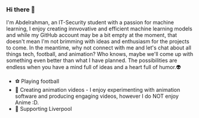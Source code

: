 ### Hi there 👋
I'm Abdelrahman, an IT-Security student with a passion for machine learning, I enjoy creating innvovative and efficient machine learning models and while my GitHub account may be a bit empty at the moment, that doesn't mean I'm not brimming with ideas and enthusiasm for the projects to come.
In the meantime, why not connect with me and let's chat about all things tech, football, and animation? Who knows, maybe we'll come up with something even better than what I have planned. The possibilities are endless when you have a mind full of ideas and a heart full of humor.👽

- ⚽ Playing football
- 🎥 Creating animation videos - I enjoy experimenting with animation software and producing engaging videos, however I do NOT enjoy Anime :D.
- 🔴 Supporting Liverpool 


<!--
**AbdelrahmanSheha/AbdelrahmanSheha** is a ✨ _special_ ✨ repository because its `README.md` (this file) appears on your GitHub profile.

Here are some ideas to get you started:

- 🔭 I’m currently working on ...
- 🌱 I’m currently learning ...
- 👯 I’m looking to collaborate on ...
- 🤔 I’m looking for help with ...
- 💬 Ask me about ...
- 📫 How to reach me: ...
- 😄 Pronouns: ...
- ⚡ Fun fact: ...
-->
